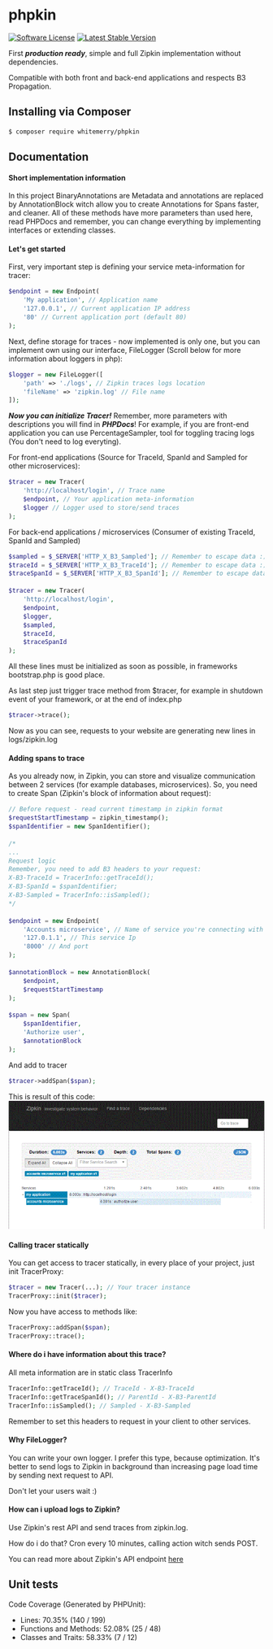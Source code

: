 # phpkin
[![Software License](https://img.shields.io/badge/license-MIT-brightgreen.svg?style=flat-square "Software License")](LICENSE)
[![Latest Stable Version](https://img.shields.io/packagist/v/whitemerry/phpkin.svg?style=flat-square&label=stable "Latest Stable Version")](https://packagist.org/packages/whitemerry/phpkin)

First ***production ready***, simple and full Zipkin implementation without dependencies.

Compatible with both front and back-end applications and respects B3 Propagation.

## Installing via Composer
```bash
$ composer require whitemerry/phpkin
```

## Documentation

#### Short implementation information
In this project BinaryAnnotations are Metadata and annotations are replaced by AnnotationBlock witch allow you to create Annotations for Spans faster, and cleaner.
All of these methods have more parameters than used here, read PHPDocs and remember, you can change everything by implementing interfaces or extending classes.

#### Let's get started
First, very important step is defining your service meta-information for tracer:
```php
$endpoint = new Endpoint(
    'My application', // Application name
    '127.0.0.1', // Current application IP address
    '80' // Current application port (default 80)
);
```
Next, define storage for traces - now implemented is only one, but you can implement own using our interface, FileLogger (Scroll below for more information about loggers in php):
```php
$logger = new FileLogger([
    'path' => './logs', // Zipkin traces logs location
    'fileName' => 'zipkin.log' // File name
]);
```
***Now you can initialize Tracer!***
Remember, more parameters with descriptions you will find in ***PHPDocs***! For example, if you are front-end application you can use PercentageSampler, tool for toggling tracing logs (You don't need to log everyting).

For front-end applications (Source for TraceId, SpanId and Sampled for other microservices):
```php
$tracer = new Tracer(
    'http://localhost/login', // Trace name
    $endpoint, // Your application meta-information
    $logger // Logger used to store/send traces
);
```
For back-end applications / microservices (Consumer of existing TraceId, SpanId and Sampled)
```php
$sampled = $_SERVER['HTTP_X_B3_Sampled']; // Remember to escape data :)
$traceId = $_SERVER['HTTP_X_B3_TraceId']; // Remember to escape data :)
$traceSpanId = $_SERVER['HTTP_X_B3_SpanId']; // Remember to escape data :)

$tracer = new Tracer(
    'http://localhost/login',
    $endpoint,
    $logger,
    $sampled,
    $traceId,
    $traceSpanId
);
```

All these lines must be initialized as soon as possible, in frameworks bootstrap.php is good place.

As last step just trigger trace method from $tracer, for example in shutdown event of your framework, or at the end of index.php
```php
$tracer->trace();
```
Now as you can see, requests to your website are generating new lines in logs/zipkin.log

#### Adding spans to trace
As you already now, in Zipkin, you can store and visualize communication between 2 services (for example databases, microservices). 
So, you need to create Span (Zipkin's block of information about request):
```php
// Before request - read current timestamp in zipkin format
$requestStartTimestamp = zipkin_timestamp();
$spanIdentifier = new SpanIdentifier();

/* 
...
Request logic
Remember, you need to add B3 headers to your request:
X-B3-TraceId = TracerInfo::getTraceId();
X-B3-SpanId = $spanIdentifier;
X-B3-Sampled = TracerInfo::isSampled();
*/

$endpoint = new Endpoint(
    'Accounts microservice', // Name of service you're connecting with
    '127.0.1.1', // This service Ip
    '8000' // And port
);

$annotationBlock = new AnnotationBlock(
    $endpoint,
    $requestStartTimestamp
);

$span = new Span(
    $spanIdentifier,
    'Authorize user',
    $annotationBlock
);
```
And add to tracer
```php
$tracer->addSpan($span);
```

This is result of this code:
![alt text](docs/example-output.gif "Logo Title Text 1")

#### Calling tracer statically
You can get access to tracer statically, in every place of your project, just init TracerProxy:
```php
$tracer = new Tracer(...); // Your tracer instance
TracerProxy::init($tracer);
```
Now you have access to methods like:
```php
TracerProxy::addSpan($span);
TracerProxy::trace();
```

#### Where do i have information about this trace?
All meta information are in static class TracerInfo
```php
TracerInfo::getTraceId(); // TraceId - X-B3-TraceId
TracerInfo::getTraceSpanId(); // ParentId - X-B3-ParentId
TracerInfo::isSampled(); // Sampled - X-B3-Sampled
```
Remember to set this headers to request in your client to other services.

#### Why FileLogger?
You can write your own logger. I prefer this type, because optimization.
It's better to send logs to Zipkin in background than increasing page load time by sending next request to API. 

Don't let your users wait :)

#### How can i upload logs to Zipkin?
Use Zipkin's rest API and send traces from zipkin.log.

How do i do that? Cron every 10 minutes, calling action witch sends POST.

You can read more about Zipkin's API endpoint [here](http://zipkin.io/zipkin-api/#/paths/%252Fspans/post)

## Unit tests
Code Coverage (Generated by PHPUnit):
- Lines: 70.35% (140 / 199)
- Functions and Methods: 52.08% (25 / 48)
- Classes and Traits: 58.33% (7 / 12)